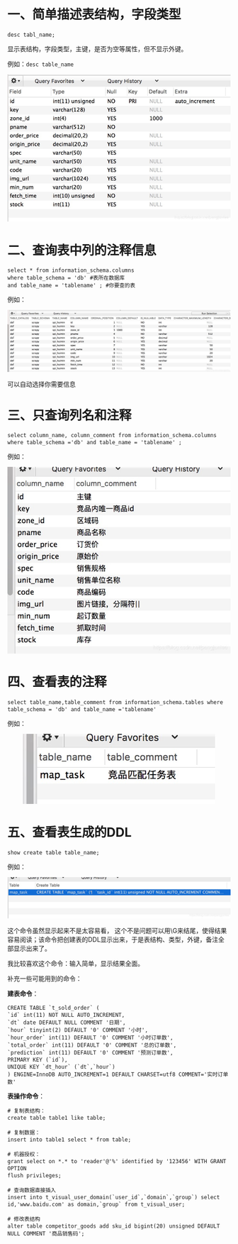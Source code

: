 # 一、简单描述表结构，字段类型

	desc tabl_name;

显示表结构，字段类型，主键，是否为空等属性，但不显示外键。

例如：`desc table_name`

<div align=center>

![MySQL图](./imgs/56.jpg "MySQL示意图")
<div align=left>

# 二、查询表中列的注释信息

	select * from information_schema.columns
	where table_schema = 'db' #表所在数据库
	and table_name = 'tablename' ; #你要查的表

例如：
<div align=center>

![MySQL图](./imgs/57.jpg "MySQL示意图")
<div align=left>

可以自动选择你需要信息

# 三、只查询列名和注释

	select column_name, column_comment from information_schema.columns where table_schema ='db' and table_name = 'tablename' ;

例如：
<div align=center>

![MySQL图](./imgs/58.jpg "MySQL示意图")
<div align=left>

# 四、查看表的注释

	select table_name,table_comment from information_schema.tables where table_schema = 'db' and table_name ='tablename'

例如：
<div align=center>

![MySQL图](./imgs/59.png "MySQL示意图")
<div align=left>

# 五、查看表生成的DDL

	show create table table_name;

例如：
<div align=center>

![MySQL图](./imgs/60.jpg "MySQL示意图")
<div align=left>

这个命令虽然显示起来不是太容易看， 这个不是问题可以用\G来结尾，使得结果容易阅读；该命令把创建表的DDL显示出来，于是表结构、类型，外键，备注全部显示出来了。

我比较喜欢这个命令：输入简单，显示结果全面。

补充一些可能用到的命令：

**建表命令**：

	CREATE TABLE `t_sold_order` (
	`id` int(11) NOT NULL AUTO_INCREMENT,
	`dt` date DEFAULT NULL COMMENT '日期',
	`hour` tinyint(2) DEFAULT '0' COMMENT '小时',
	`hour_order` int(11) DEFAULT '0' COMMENT '小时订单数',
	`total_order` int(11) DEFAULT '0' COMMENT '总的订单数',
	`prediction` int(11) DEFAULT '0' COMMENT '预测订单数',
	PRIMARY KEY (`id`),
	UNIQUE KEY `dt_hour` (`dt`,`hour`)
	) ENGINE=InnoDB AUTO_INCREMENT=1 DEFAULT CHARSET=utf8 COMMENT='实时订单数'

**表操作命令**：

	# 复制表结构：
	create table table1 like table;

	# 复制数据：
	insert into table1 select * from table;

	# 机器授权：
	grant select on *.* to 'reader'@'%' identified by '123456' WITH GRANT OPTION
	flush privileges;

	# 查询数据直接插入
	insert into t_visual_user_domain(`user_id`,`domain`,`group`) select id,'www.baidu.com' as domain,`group` from t_visual_user;

	# 修改表结构
	alter table competitor_goods add sku_id bigint(20) unsigned DEFAULT NULL COMMENT '商品销售码';
 